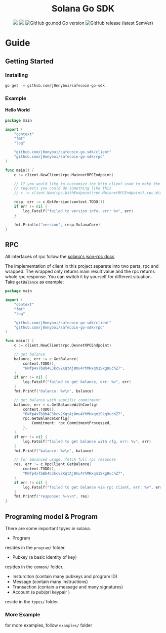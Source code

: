 
<h1 align="center">Solana Go SDK</h1>
<div align="center">
	<img src="https://github.com/j0nnyboi/safecoin-go-sdk/actions/workflows/go.yml/badge.svg?branch=main"></img>
	<img src="https://goreportcard.com/badge/github.com/j0nnyboi/safecoin-go-sdk"></img>
	<img alt="GitHub go.mod Go version" src="https://img.shields.io/github/go-mod/go-version/blocto/safecoin-go-sdk">
	<img alt="GitHub release (latest SemVer)" src="https://img.shields.io/github/v/release/blocto/safecoin-go-sdk?display_name=tag">
</div>

# Guide

## Getting Started

### Installing

```sh
go get -v github.com/j0nnyboi/safecoin-go-sdk
```

### Example

#### Hello World

```go
package main

import (
	"context"
	"fmt"
	"log"

	"github.com/j0nnyboi/safecoin-go-sdk/client"
	"github.com/j0nnyboi/safecoin-go-sdk/rpc"
)

func main() {
	c := client.NewClient(rpc.MainnetRPCEndpoint)

	// If you would like to customize the http client used to make the
	// requests you could do something like this
	// c := client.New(rpc.WithEndpoint(rpc.MainnetRPCEndpoint),rpc.WithHTTPClient(customHTTPClient))

	resp, err := c.GetVersion(context.TODO())
	if err != nil {
		log.Fatalf("failed to version info, err: %v", err)
	}

	fmt.Println("version", resp.SolanaCore)
}

```

## RPC

All interfaces of rpc follow the [solana's json-rpc docs](https://docs.solana.com/developing/clients/jsonrpc-api).

The implementation of client in this project separate into two parts, rpc and wrapped. The wrapped only returns main result value and the rpc returns whole rpc response. You can switch it by yourself for different situation. Take `getBalance` as example:

```go
package main

import (
	"context"
	"fmt"
	"log"

	"github.com/j0nnyboi/safecoin-go-sdk/client"
	"github.com/j0nnyboi/safecoin-go-sdk/rpc"
)

func main() {
	c := client.NewClient(rpc.DevnetRPCEndpoint)

	// get balance
	balance, err := c.GetBalance(
		context.TODO(),
		"RNfp4xTbBb4C3kcv2KqtAj8mu4YhMHxqm1Skg9uchZ7",
	)
	if err != nil {
		log.Fatalf("failed to get balance, err: %v", err)
	}
	fmt.Printf("balance: %v\n", balance)

	// get balance with sepcific commitment
	balance, err = c.GetBalanceWithConfig(
		context.TODO(),
		"RNfp4xTbBb4C3kcv2KqtAj8mu4YhMHxqm1Skg9uchZ7",
		rpc.GetBalanceConfig{
			Commitment: rpc.CommitmentProcessed,
		},
	)
	if err != nil {
		log.Fatalf("failed to get balance with cfg, err: %v", err)
	}
	fmt.Printf("balance: %v\n", balance)

	// for advanced usage. fetch full rpc response
	res, err := c.RpcClient.GetBalance(
		context.TODO(),
		"RNfp4xTbBb4C3kcv2KqtAj8mu4YhMHxqm1Skg9uchZ7",
	)
	if err != nil {
		log.Fatalf("failed to get balance via rpc client, err: %v", err)
	}
	fmt.Printf("response: %+v\n", res)
}

```

## Programing model & Program

There are some important tpyes in solana.

- Program

resides in the `program/` folder.

- Pubkey (a basic identity of key)

resides in the `common/` folder.

- Insturciton (contain many pubkeys and program ID)
- Message (contain many instructions)
- Transaction (contain a message and many signatures)
- Account (a pub/pri keypair )

reside in the `types/` folder.

### More Example

for more examples, follow `examples/` folder
